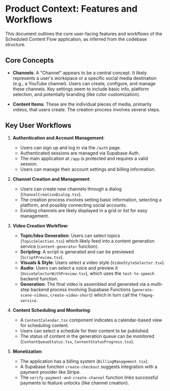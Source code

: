 # Product Context: Features and Workflows

This document outlines the core user-facing features and workflows of the Scheduled Content Flow application, as inferred from the codebase structure.

## Core Concepts

-   **Channels**: A "Channel" appears to be a central concept. It likely represents a user's workspace or a specific social media destination (e.g., a YouTube channel). Users can create, configure, and manage these channels. Key settings seem to include basic info, platform selection, and potentially branding (like color customization).

-   **Content Items**: These are the individual pieces of media, primarily videos, that users create. The creation process involves several steps.

## Key User Workflows

1.  **Authentication and Account Management**:
    -   Users can sign up and log in via the `/auth` page.
    -   Authenticated sessions are managed via Supabase Auth.
    -   The main application at `/app` is protected and requires a valid session.
    -   Users can manage their account settings and billing information.

2.  **Channel Creation and Management**:
    -   Users can create new channels through a dialog (`ChannelCreationDialog.tsx`).
    -   The creation process involves setting basic information, selecting a platform, and possibly connecting social accounts.
    -   Existing channels are likely displayed in a grid or list for easy management.

3.  **Video Creation Workflow**:
    -   **Topic/Idea Generation**: Users can select topics (`TopicSelection.tsx`) which likely feed into a content generation service (`content-generator` function).
    -   **Scripting**: A script is generated and can be previewed (`ScriptPreview.tsx`).
    -   **Visuals & Style**: Users select a video style (`VideoStyleSelector.tsx`).
    -   **Audio**: Users can select a voice and preview it (`VoiceSelectorWithPreview.tsx`), which uses the `text-to-speech` backend function.
    -   **Generation**: The final video is assembled and generated via a multi-step backend process involving Supabase Functions (`generate-scene-videos`, `create-video-short`) which in turn call the `ffmpeg-service`.

4.  **Content Scheduling and Monitoring**:
    -   A `ContentCalendar.tsx` component indicates a calendar-based view for scheduling content.
    -   Users can select a schedule for their content to be published.
    -   The status of content in the generation queue can be monitored (`ContentQueueStatus.tsx`, `ContentStatusProgress.tsx`).

5.  **Monetization**:
    -   The application has a billing system (`BillingManagement.tsx`).
    -   A Supabase function `create-checkout` suggests integration with a payment provider like Stripe.
    -   The `verify-payment-and-create-channel` function links successful payments to feature unlocks (like channel creation).
